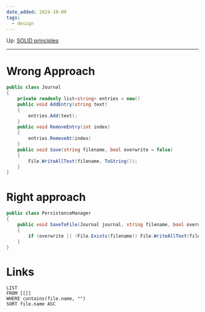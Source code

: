 ```yaml
---
date_added: 2024-10-09
tags:
  - design
---
```

Up: [SOLID principles](SOLID%20principles.md)
___
# Wrong Approach
```C#
public class Journal
{
	private readonly list<string> entries = new()
	public void AddEntry(string text)
	{
		entries.Add(text);
	}
	public void RemoveEntry(int index)
	{
		entries.RemoveAt(index)
	}
	public void Save(string filename, bool overwrite = false)
	{
		File.WriteAllText(filename, ToString());
	}
}
```
# Right approach
```C#
public class PersistenceManager 
{
	public void SaveToFile(Journal journal, string filename, bool overwrite = false) 
	{ 
		if (overwrite || !File.Exists(filename)) File.WriteAllText(filename, journal.ToString()); 
	}
}
```
# Links
```dataview
LIST
FROM [[]]
WHERE contains(file.name, "")
SORT file.name ASC
```
